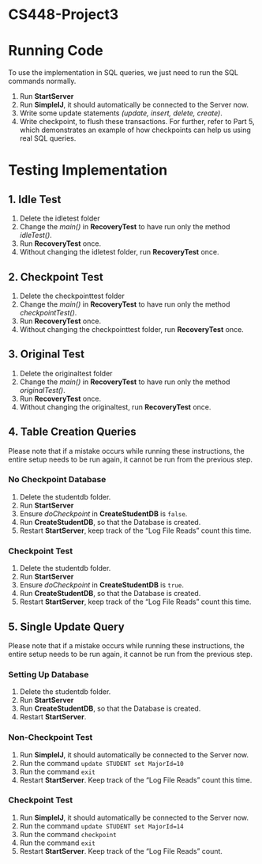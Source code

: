 # CS448-Project3
# Running Code
To use the implementation in SQL queries, we just need to run the SQL commands normally. 
1.	Run **StartServer**
2.	Run **SimpleIJ**, it should automatically be connected to the Server now.
3.	Write some update statements *(update, insert, delete, create)*.
4.	Write checkpoint, to flush these transactions.
For further, refer to Part 5, which demonstrates an example of how checkpoints can help us using real SQL queries. 
# Testing Implementation
## 1. Idle Test
1.	Delete the idletest folder
2.	Change the *main()* in **RecoveryTest** to have run only the method *idleTest()*. 
3.	Run **RecoveryTest** once.
4.	Without changing the idletest folder, run **RecoveryTest** once.
## 2. Checkpoint Test
1.	Delete the checkpointtest folder
2.	Change the *main()* in **RecoveryTest** to have run only the method *checkpointTest()*. 
3.	Run **RecoveryTest** once.
4.	Without changing the checkpointtest folder, run **RecoveryTest** once.
## 3. Original Test
1.	Delete the originaltest folder
2.	Change the *main()* in **RecoveryTest** to have run only the method *originalTest()*. 
3.	Run **RecoveryTest** once.
4.	Without changing the originaltest, run **RecoveryTest** once.
## 4. Table Creation Queries
Please note that if a mistake occurs while running these instructions, the entire setup needs to be run again, it cannot be run from the previous step.
### No Checkpoint Database
1.	Delete the studentdb folder.
2.	Run **StartServer**
3.	Ensure *doCheckpoint* in **CreateStudentDB** is `false`.
4.	Run **CreateStudentDB**, so that the Database is created.
5.	Restart **StartServer**, keep track of the “Log File Reads” count this time.
### Checkpoint Test
1.	Delete the studentdb folder.
2.	Run **StartServer**
3.	Ensure *doCheckpoint* in **CreateStudentDB** is `true`.
4.	Run **CreateStudentDB**, so that the Database is created.
5.	Restart **StartServer**, keep track of the “Log File Reads” count this time.
## 5. Single Update Query
Please note that if a mistake occurs while running these instructions, the entire setup needs to be run again, it cannot be run from the previous step.
### Setting Up Database
1.	Delete the studentdb folder.
2.	Run **StartServer**
3.	Run **CreateStudentDB**, so that the Database is created.
4.	Restart **StartServer**. 
### Non-Checkpoint Test
1.	Run **SimpleIJ**, it should automatically be connected to the Server now. 
2.	Run the command `update STUDENT set MajorId=10`
3.	Run the command `exit`
4.	Restart **StartServer**. Keep track of the “Log File Reads” count this time.
### Checkpoint Test
1.	Run **SimpleIJ**, it should automatically be connected to the Server now. 
2.	Run the command `update STUDENT set MajorId=14`
3.	Run the command `checkpoint`
4.	Run the command `exit`
5.	Restart **StartServer**. Keep track of the “Log File Reads” count.
